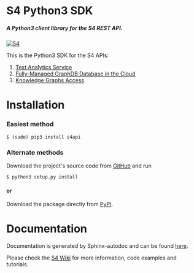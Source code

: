 # S4 Python3 SDK
##### A Python3 client library for the S4 REST API.
[![S4](http://s7.postimg.org/gvxtqu63r/S4logo.png)](http://console.s4.ontotext.com/)

This is the Python3 SDK for the S4 APIs:

1. [Text Analytics Service](http://docs.s4.ontotext.com/display/S4docs/Text+Analytics)
2. [Fully-Managed GraphDB Database in the Cloud](http://docs.s4.ontotext.com/display/S4docs/Fully+Managed+Database)
3. [Knowledge Graphs Access](http://docs.s4.ontotext.com/display/S4docs/Knowledge+Graphs)

# Installation

### Easiest method
    $ (sudo) pip3 install s4api
### Alternate methods
Download the project's source code from [GitHub](https://github.com/Ontotext-AD/S4/tree/master/S4-Clients/Python-client) and run 
    
    $ python3 setup.py install
#### or

Download the package directly from [PyPI](https://pypi.python.org/pypi/s4api).
# Documentation
Documentation is generated by Sphinx-autodoc and can be found [here](http://s4api.readthedocs.org/).

Please check the [S4 Wiki](http://docs.s4.ontotext.com/display/S4docs/Home) for more information, code examples and tutorials.
